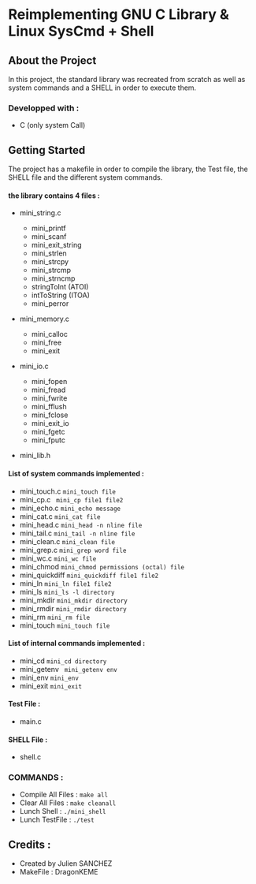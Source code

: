 # Reimplementing GNU C Library & Linux SysCmd + Shell 

## About the Project

In this project, the standard library was recreated from scratch as well as system commands and a SHELL in order to execute them.

### Developped with :
* C (only system Call)

## Getting Started

The project has a makefile in order to compile the library, the Test file, the SHELL file and the different system commands.

#### the library contains 4 files :

- mini_string.c

  - mini_printf
  - mini_scanf
  - mini_exit_string
  - mini_strlen
  - mini_strcpy
  - mini_strcmp
  - mini_strncmp
  - stringToInt (ATOI)
  - intToString (ITOA)
  - mini_perror
  
- mini_memory.c

  - mini_calloc
  - mini_free
  - mini_exit
 
- mini_io.c
  
  - mini_fopen
  - mini_fread
  - mini_fwrite
  - mini_fflush
  - mini_fclose
  - mini_exit_io
  - mini_fgetc
  - mini_fputc
  
- mini_lib.h


#### List of system commands implemented : 
- mini_touch.c ```mini_touch file``` 
- mini_cp.c ``` mini_cp file1 file2``` 
- mini_echo.c ```mini_echo message```  
- mini_cat.c ```mini_cat file``` 
- mini_head.c ```mini_head -n nline file``` 
- mini_tail.c ```mini_tail -n nline file``` 
- mini_clean.c ```mini_clean file``` 
- mini_grep.c ```mini_grep word file```
- mini_wc.c ```mini_wc file```
- mini_chmod ```mini_chmod permissions (octal) file```  
- mini_quickdiff ```mini_quickdiff file1 file2``` 
- mini_ln ```mini_ln file1 file2``` 
- mini_ls ```mini_ls -l directory``` 
- mini_mkdir ```mini_mkdir directory``` 
- mini_rmdir ```mini_rmdir directory```
- mini_rm ```mini_rm file``` 
- mini_touch ```mini_touch file``` 

#### List of internal commands implemented :
- mini_cd ```mini_cd directory``` 
- mini_getenv ``` mini_getenv env```
- mini_env ```mini_env```  
- mini_exit ```mini_exit``` 

#### Test File : 
- main.c

#### SHELL File : 
- shell.c



### COMMANDS : 
- Compile All Files : ```make all```
- Clear All Files : ```make cleanall```
- Lunch Shell : ```./mini_shell```
- Lunch TestFile : ```./test```


## Credits : 

- Created by Julien SANCHEZ
- MakeFile : DragonKEME


